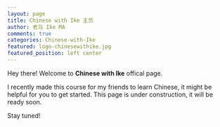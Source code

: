 ```yaml
---
layout: page
title: Chinese with Ike 主页
author: 老马 Ike MA
comments: true
categories: Chinese-with-Ike
featured: logo-chinesewithike.jpg
featured_position: left center
---
```


Hey there! Welcome to <strong>Chinese with Ike</strong> offical page.  

I recently made this course for my friends to learn Chinese, it might be helpful for you to get started. This page is under construction, it will be ready soon.  

Stay tuned!
